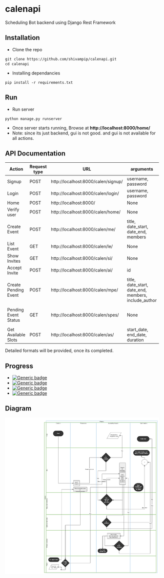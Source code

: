 # calenapi
Scheduling Bot backend using Django Rest Framework


## Installation

* Clone the repo
```
git clone https://github.com/shivampip/calenapi.git
cd calenapi
```

* Installing dependancies
```
pip install -r requirements.txt
```

## Run

* Run server
```
python manage.py runserver
```

* Once server starts running, Browse at **http://localhost:8000/home/**
* Note: since its just backend, gui is not good. and gui is not available for all actions.


## API Documentation

| Action  | Request type |  URL  |  arguments  | response | Authentication |
| ------------- | ------------- | ------------- | ------------- | ------------- | ------------- |
| Signup  | POST  | http://localhost:8000/calen/signup/  |  username, password  | username  | False |
| Login  | POST  | http://localhost:8000/calen/login/  |  username, password  | auth-token  | False |
| Home  | POST  | http://localhost:8000/  |  None  | html  | True |
| Verify user  | POST  | http://localhost:8000/calen/home/  |  None  | html  |  True |
| Create Event  | POST  | http://localhost:8000/calen/me/  |  title, date_start, date_end, members  | Ack  | True |
| List Event  | GET  | http://localhost:8000/calen/le/  |  None  | Event list  | True |
| Show Invites  | GET  | http://localhost:8000/calen/si/  |  None  | Invite list  | True |
| Accept Invite  | POST  | http://localhost:8000/calen/ai/  |  id  | Ack  | True |
| Create Pending Event  | POST  | http://localhost:8000/calen/mpe/  |  title, date_start, date_end, members, include_author  | Ack  | True |
| Pending Event Status  | GET  | http://localhost:8000/calen/spes/  |  None  | All pending events status  | True |
| Get Available Slots  | POST  | http://localhost:8000/calen/as/  |  start_date, end_date, duration  | status, all available slots  | True |

Detailed formats will be provided, once its completed.

## Progress

*  [![Generic badge](https://img.shields.io/badge/Authentication-ONGOING-1abc9c.svg)](https://shields.io/)
*  [![Generic badge](https://img.shields.io/badge/NLP-ONGOING-1abc9c.svg)](https://shields.io/)
*  [![Generic badge](https://img.shields.io/badge/Meeting_Management-ONGOING-1abc9c.svg)](https://shields.io/)
*  [![Generic badge](https://img.shields.io/badge/Framework-DONE-green.svg)](https://shields.io/)



## Diagram

![Scheduling flow](raw/VSchedule.png)
